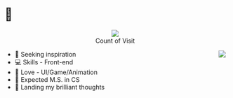 # 🍐

<figure align="center">
  <a href="https://count.getloli.com"><img src="https://count.getloli.com/get/@satouriko?theme=gelbooru" /></a>
  <figcaption>Count of Visit</figcaption>
</figure>

<a href="https://sourcerer.io/satouriko"><img align="right" src="https://github-readme-stats.vercel.app/api?username=satouriko&show_icons=true" /></a>

- 🌙 Seeking inspiration
- 💻 Skills - Front-end
- 🎀 Love - UI/Game/Animation
- 🎐 Expected M.S. in CS
- 💓 Landing my brilliant thoughts
